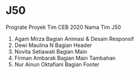 # J50
Prograte Proyek Tim CEB 2020 
Nama Tim J50
1. Agam Mirza Bagian Animasi & Desain Responsif
2. Dewi Maulina N Bagian Header
3. Novita Setiawati Bagian Main
4. Firman Ambarak Bagian Main Tambahan
5. Nur Ainun Oktafiani Bagian Footer
